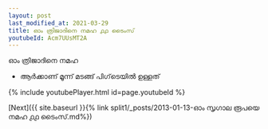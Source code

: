 ```yaml
---
layout: post
last_modified_at: 2021-03-29
title: ഓം ത്രിജാദിനെ നമഹ ൧൧ ടൈംസ്
youtubeId: Acm7UUsMT2A
---
```

 
 
 ഓം ത്രിജാദിനെ നമഹ 
 
 -  ആർക്കാണ് മൂന്ന് മടങ്ങ് പിഗ്‌ടെയിൽ ഉള്ളത് 
 
  
 
  
 
 
 
 
 
 


{% include youtubePlayer.html id=page.youtubeId %}
 
[Next]({{ site.baseurl }}{% link  split1/_posts/2013-01-13-ഓം സൃഗാല രൂപയെ നമഹ ൧൧ ടൈംസ്.md%})
 
